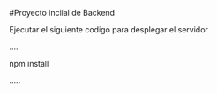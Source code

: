 #Proyecto inciial de Backend

Ejecutar el siguiente codigo para desplegar el servidor

....

npm install

.....